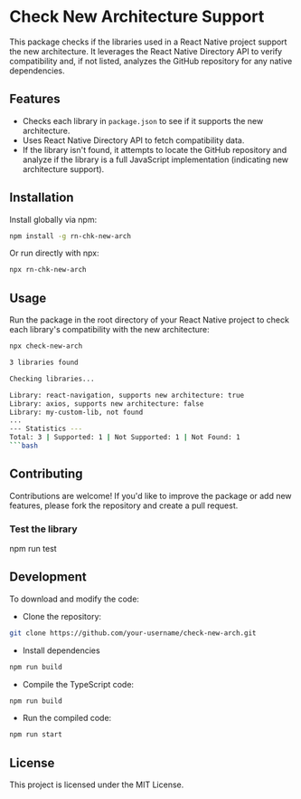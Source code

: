 # Check New Architecture Support

This package checks if the libraries used in a React Native project support the new architecture. It leverages the React Native Directory API to verify compatibility and, if not listed, analyzes the GitHub repository for any native dependencies.

## Features

- Checks each library in `package.json` to see if it supports the new architecture.
- Uses React Native Directory API to fetch compatibility data.
- If the library isn't found, it attempts to locate the GitHub repository and analyze if the library is a full JavaScript implementation (indicating new architecture support).

## Installation

Install globally via npm:

```bash
npm install -g rn-chk-new-arch
```

Or run directly with npx:

```bash
npx rn-chk-new-arch
```

## Usage

Run the package in the root directory of your React Native project to check each library's compatibility with the new architecture:

```bash
npx check-new-arch
```

````bash
3 libraries found

Checking libraries...

Library: react-navigation, supports new architecture: true
Library: axios, supports new architecture: false
Library: my-custom-lib, not found
...
--- Statistics ---
Total: 3 | Supported: 1 | Not Supported: 1 | Not Found: 1
```bash

````

## Contributing

Contributions are welcome! If you'd like to improve the package or add new features, please fork the repository and create a pull request.

### Test the library
npm run test

## Development

To download and modify the code:

- Clone the repository:

```bash
git clone https://github.com/your-username/check-new-arch.git
```

- Install dependencies

```bash
npm run build
```

- Compile the TypeScript code:

```bash
npm run build
```

- Run the compiled code:

```bash
npm run start
```

## License

This project is licensed under the MIT License.
